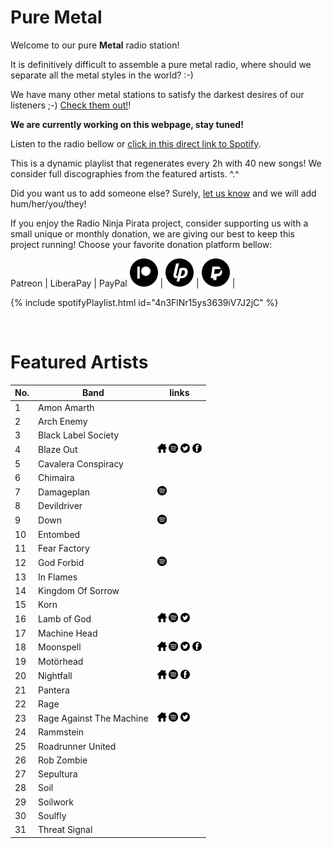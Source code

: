 # Pure Metal

Welcome to our pure **Metal** radio station!

It is definitively difficult to assemble a pure metal radio, where should we separate all the metal styles in the world? :-)

We have many other metal stations to satisfy the darkest desires of our listeners ;-) [Check them out!](https://radioninjapirata.github.io/radios.html)!

**We are currently working on this webpage, stay tuned!**

Listen to the radio bellow or [click in this direct link to Spotify](https://open.spotify.com/playlist/4n3FlNr15ys3639iV7J2jC?si=uwk4jmRgTS-8WpDrqA6FhQ).

This is a dynamic playlist that regenerates every 2h with 40 new songs! We consider full discographies from the featured artists. ^.^

Did you want us to add someone else? Surely, [let us know](https://github.com/RadioNinjaPirata/commentsENG/issues/new) and we will add hum/her/you/they!

If you enjoy the Radio Ninja Pirata project, consider supporting us with a small unique or monthly donation, we are giving our best to keep this project running! Choose your favorite donation platform bellow:

 Patreon | LiberaPay | PayPal
<a href="https://www.patreon.com/radioninjapirata" target="_blank"><img src="assets/patreon_black_logo_500x500.png" alt="patreon" height="45" width="45" /></a> | <a href="https://liberapay.com/RadioNinjaPirata/donate" target="_blank"><img src="assets/liberapay_logo_500x500.png" alt="liberapay" height="45" width="45" /></a> | <a href="https://www.paypal.com/cgi-bin/webscr?cmd=_s-xclick&hosted_button_id=TWGZ3KKDLEDUE&source=url" target="_blank"><img src="assets/paypal_black_logo_500x500.png" alt="paypal" height="45" width="45" /></a> |

{% include spotifyPlaylist.html id="4n3FlNr15ys3639iV7J2jC" %}

<br>

# Featured Artists

No. | Band | links
--- | ---- | -----
1 | Amon Amarth |     
2 | Arch Enemy |     
3 | Black Label Society |     
4 | Blaze Out | <a href="http://blaze-out.com/" target="_blank"><img src="assets/others_home_button.png" alt="home" height="15" width="15" /></a> <a href="https://open.spotify.com/artist/1CRRJ0h1GV8il3Omz74YrI?si=dfHbBkINSuWyv5jxKHt76w" target="_blank"><img src="assets/spotify_button.png" alt="spotify" height="15" width="15" /></a> <a href="https://twitter.com/blazeoutband" target="_blank"><img src="assets/twitter_button.png" alt="twitter" height="15" width="15" /></a> <a href="https://www.facebook.com/blaze.out.band" target="_blank"><img src="assets/facebook_button.png" alt="facebook" height="15" width="15" /></a> 
5 | Cavalera Conspiracy |     
6 | Chimaira |     
7 | Damageplan |  <a href="https://open.spotify.com/artist/4fE4Bf0MM6lMJpHiHniPuW?si=88wgQ2ciSX-bCttK6WTFYA" target="_blank"><img src="assets/spotify_button.png" alt="spotify" height="15" width="15" /></a>   
8 | Devildriver |     
9 | Down |  <a href="https://open.spotify.com/artist/1m0B9ak05G0jqDY4ACLhQu?si=gTj72itqR9GrDNqMUd8v8g" target="_blank"><img src="assets/spotify_button.png" alt="spotify" height="15" width="15" /></a>   
10 | Entombed |     
11 | Fear Factory |     
12 | God Forbid |  <a href="https://open.spotify.com/artist/2OgQ0tvf2ldbdlm8sXyx3M?si=vrs_pwJjRO6vOG37DA0S2w" target="_blank"><img src="assets/spotify_button.png" alt="spotify" height="15" width="15" /></a>   
13 | In Flames |     
14 | Kingdom Of Sorrow |     
15 | Korn |     
16 | Lamb of God | <a href="https://www.lamb-of-god.com/" target="_blank"><img src="assets/others_home_button.png" alt="home" height="15" width="15" /></a> <a href="https://open.spotify.com/artist/3JFsVIxOn7STeilPICkkB2?si=JMKDxZecR-GSqKv2o6MCNw" target="_blank"><img src="assets/spotify_button.png" alt="spotify" height="15" width="15" /></a> <a href="https://twitter.com/lambofgod" target="_blank"><img src="assets/twitter_button.png" alt="twitter" height="15" width="15" /></a>  
17 | Machine Head |     
18 | Moonspell | <a href="https://www.moonspell.com/" target="_blank"><img src="assets/others_home_button.png" alt="home" height="15" width="15" /></a> <a href="https://open.spotify.com/artist/17bYSQ9ZRnreVnJjE5X2x6?si=I4lyBY8pTNOPu3RottUdrw" target="_blank"><img src="assets/spotify_button.png" alt="spotify" height="15" width="15" /></a> <a href="https://twitter.com/moonspell" target="_blank"><img src="assets/twitter_button.png" alt="twitter" height="15" width="15" /></a> <a href="https://www.facebook.com/moonspellband" target="_blank"><img src="assets/facebook_button.png" alt="facebook" height="15" width="15" /></a> 
19 | Motörhead |     
20 | Nightfall | <a href="www.nightfallofficial.com" target="_blank"><img src="assets/others_home_button.png" alt="home" height="15" width="15" /></a> <a href="https://open.spotify.com/artist/4W0Vom1cl6o3UCq8tTfRHV?si=QdECvVshSZSoxZaRYxhtdA" target="_blank"><img src="assets/spotify_button.png" alt="spotify" height="15" width="15" /></a>  <a href="https://www.facebook.com/nightfallbandofficial" target="_blank"><img src="assets/facebook_button.png" alt="facebook" height="15" width="15" /></a> 
21 | Pantera |     
22 | Rage |     
23 | Rage Against The Machine | <a href="https://tour.ratm.com/" target="_blank"><img src="assets/others_home_button.png" alt="home" height="15" width="15" /></a> <a href="https://open.spotify.com/artist/2d0hyoQ5ynDBnkvAbJKORj?si=TMktArSEQSmeHP0IN_u1XQ" target="_blank"><img src="assets/spotify_button.png" alt="spotify" height="15" width="15" /></a> <a href="https://twitter.com/RATM" target="_blank"><img src="assets/twitter_button.png" alt="twitter" height="15" width="15" /></a>  
24 | Rammstein |     
25 | Roadrunner United |     
26 | Rob Zombie |     
27 | Sepultura |     
28 | Soil |     
29 | Soilwork |     
30 | Soulfly |     
31 | Threat Signal |     
